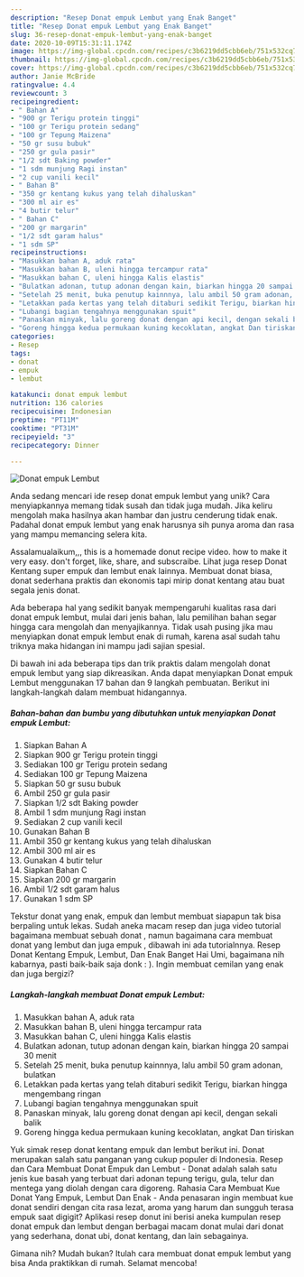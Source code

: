 ```yaml
---
description: "Resep Donat empuk Lembut yang Enak Banget"
title: "Resep Donat empuk Lembut yang Enak Banget"
slug: 36-resep-donat-empuk-lembut-yang-enak-banget
date: 2020-10-09T15:31:11.174Z
image: https://img-global.cpcdn.com/recipes/c3b6219dd5cbb6eb/751x532cq70/donat-empuk-lembut-foto-resep-utama.jpg
thumbnail: https://img-global.cpcdn.com/recipes/c3b6219dd5cbb6eb/751x532cq70/donat-empuk-lembut-foto-resep-utama.jpg
cover: https://img-global.cpcdn.com/recipes/c3b6219dd5cbb6eb/751x532cq70/donat-empuk-lembut-foto-resep-utama.jpg
author: Janie McBride
ratingvalue: 4.4
reviewcount: 3
recipeingredient:
- " Bahan A"
- "900 gr Terigu protein tinggi"
- "100 gr Terigu protein sedang"
- "100 gr Tepung Maizena"
- "50 gr susu bubuk"
- "250 gr gula pasir"
- "1/2 sdt Baking powder"
- "1 sdm munjung Ragi instan"
- "2 cup vanili kecil"
- " Bahan B"
- "350 gr kentang kukus yang telah dihaluskan"
- "300 ml air es"
- "4 butir telur"
- " Bahan C"
- "200 gr margarin"
- "1/2 sdt garam halus"
- "1 sdm SP"
recipeinstructions:
- "Masukkan bahan A, aduk rata"
- "Masukkan bahan B, uleni hingga tercampur rata"
- "Masukkan bahan C, uleni hingga Kalis elastis"
- "Bulatkan adonan, tutup adonan dengan kain, biarkan hingga 20 sampai 30 menit"
- "Setelah 25 menit, buka penutup kainnnya, lalu ambil 50 gram adonan, bulatkan"
- "Letakkan pada kertas yang telah ditaburi sedikit Terigu, biarkan hingga mengembang ringan"
- "Lubangi bagian tengahnya menggunakan spuit"
- "Panaskan minyak, lalu goreng donat dengan api kecil, dengan sekali balik"
- "Goreng hingga kedua permukaan kuning kecoklatan, angkat Dan tiriskan"
categories:
- Resep
tags:
- donat
- empuk
- lembut

katakunci: donat empuk lembut 
nutrition: 136 calories
recipecuisine: Indonesian
preptime: "PT11M"
cooktime: "PT31M"
recipeyield: "3"
recipecategory: Dinner

---
```



![Donat empuk Lembut](https://img-global.cpcdn.com/recipes/c3b6219dd5cbb6eb/751x532cq70/donat-empuk-lembut-foto-resep-utama.jpg)

Anda sedang mencari ide resep donat empuk lembut yang unik? Cara menyiapkannya memang tidak susah dan tidak juga mudah. Jika keliru mengolah maka hasilnya akan hambar dan justru cenderung tidak enak. Padahal donat empuk lembut yang enak harusnya sih punya aroma dan rasa yang mampu memancing selera kita.

Assalamualaikum,,, this is a homemade donut recipe video. how to make it very easy. don&#39;t forget, like, share, and subscraibe. Lihat juga resep Donat Kentang super empuk dan lembut enak lainnya. Membuat donat biasa, donat sederhana praktis dan ekonomis tapi mirip donat kentang atau buat segala jenis donat.

Ada beberapa hal yang sedikit banyak mempengaruhi kualitas rasa dari donat empuk lembut, mulai dari jenis bahan, lalu pemilihan bahan segar hingga cara mengolah dan menyajikannya. Tidak usah pusing jika mau menyiapkan donat empuk lembut enak di rumah, karena asal sudah tahu triknya maka hidangan ini mampu jadi sajian spesial.


Di bawah ini ada beberapa tips dan trik praktis dalam mengolah donat empuk lembut yang siap dikreasikan. Anda dapat menyiapkan Donat empuk Lembut menggunakan 17 bahan dan 9 langkah pembuatan. Berikut ini langkah-langkah dalam membuat hidangannya.

<!--inarticleads1-->

##### Bahan-bahan dan bumbu yang dibutuhkan untuk menyiapkan Donat empuk Lembut:

1. Siapkan  Bahan A
1. Siapkan 900 gr Terigu protein tinggi
1. Sediakan 100 gr Terigu protein sedang
1. Sediakan 100 gr Tepung Maizena
1. Siapkan 50 gr susu bubuk
1. Ambil 250 gr gula pasir
1. Siapkan 1/2 sdt Baking powder
1. Ambil 1 sdm munjung Ragi instan
1. Sediakan 2 cup vanili kecil
1. Gunakan  Bahan B
1. Ambil 350 gr kentang kukus yang telah dihaluskan
1. Ambil 300 ml air es
1. Gunakan 4 butir telur
1. Siapkan  Bahan C
1. Siapkan 200 gr margarin
1. Ambil 1/2 sdt garam halus
1. Gunakan 1 sdm SP


Tekstur donat yang enak, empuk dan lembut membuat siapapun tak bisa berpaling untuk lekas. Sudah aneka macam resep dan juga video tutorial bagaimana membuat sebuah donat , namun bagaimana cara membuat donat yang lembut dan juga empuk , dibawah ini ada tutorialnnya. Resep Donat Kentang Empuk, Lembut, Dan Enak Banget Hai Umi, bagaimana nih kabarnya, pasti baik-baik saja donk : ). Ingin membuat cemilan yang enak dan juga bergizi? 

<!--inarticleads2-->

##### Langkah-langkah membuat Donat empuk Lembut:

1. Masukkan bahan A, aduk rata
1. Masukkan bahan B, uleni hingga tercampur rata
1. Masukkan bahan C, uleni hingga Kalis elastis
1. Bulatkan adonan, tutup adonan dengan kain, biarkan hingga 20 sampai 30 menit
1. Setelah 25 menit, buka penutup kainnnya, lalu ambil 50 gram adonan, bulatkan
1. Letakkan pada kertas yang telah ditaburi sedikit Terigu, biarkan hingga mengembang ringan
1. Lubangi bagian tengahnya menggunakan spuit
1. Panaskan minyak, lalu goreng donat dengan api kecil, dengan sekali balik
1. Goreng hingga kedua permukaan kuning kecoklatan, angkat Dan tiriskan


Yuk simak resep donat kentang empuk dan lembut berikut ini. Donat merupakan salah satu panganan yang cukup populer di Indonesia. Resep dan Cara Membuat Donat Empuk dan Lembut - Donat adalah salah satu jenis kue basah yang terbuat dari adonan tepung terigu, gula, telur dan mentega yang diolah dengan cara digoreng. Rahasia Cara Membuat Kue Donat Yang Empuk, Lembut Dan Enak - Anda penasaran ingin membuat kue donat sendiri dengan cita rasa lezat, aroma yang harum dan sungguh terasa empuk saat digigit? Aplikasi resep donut ini berisi aneka kumpulan resep donat empuk dan lembut dengan berbagai macam donat mulai dari donat yang sederhana, donat ubi, donat kentang, dan lain sebagainya. 

Gimana nih? Mudah bukan? Itulah cara membuat donat empuk lembut yang bisa Anda praktikkan di rumah. Selamat mencoba!
